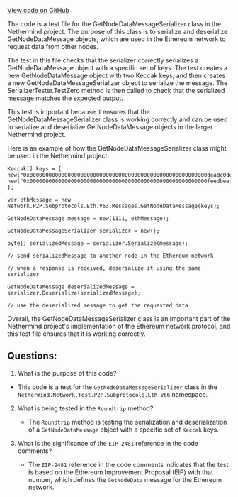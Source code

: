 [View code on GitHub](https://github.com/nethermindeth/nethermind/Nethermind.Network.Test/P2P/Subprotocols/Eth/V66/GetNodeDataMessageSerializerTests.cs)

The code is a test file for the GetNodeDataMessageSerializer class in the Nethermind project. The purpose of this class is to serialize and deserialize GetNodeDataMessage objects, which are used in the Ethereum network to request data from other nodes. 

The test in this file checks that the serializer correctly serializes a GetNodeDataMessage object with a specific set of keys. The test creates a new GetNodeDataMessage object with two Keccak keys, and then creates a new GetNodeDataMessageSerializer object to serialize the message. The SerializerTester.TestZero method is then called to check that the serialized message matches the expected output. 

This test is important because it ensures that the GetNodeDataMessageSerializer class is working correctly and can be used to serialize and deserialize GetNodeDataMessage objects in the larger Nethermind project. 

Here is an example of how the GetNodeDataMessageSerializer class might be used in the Nethermind project:

```
Keccak[] keys = { new("0x00000000000000000000000000000000000000000000000000000000deadc0de"), new("0x00000000000000000000000000000000000000000000000000000000feedbeef") };

var ethMessage = new Network.P2P.Subprotocols.Eth.V63.Messages.GetNodeDataMessage(keys);

GetNodeDataMessage message = new(1111, ethMessage);

GetNodeDataMessageSerializer serializer = new();

byte[] serializedMessage = serializer.Serialize(message);

// send serializedMessage to another node in the Ethereum network

// when a response is received, deserialize it using the same serializer

GetNodeDataMessage deserializedMessage = serializer.Deserialize(serializedMessage);

// use the deserialized message to get the requested data
```

Overall, the GetNodeDataMessageSerializer class is an important part of the Nethermind project's implementation of the Ethereum network protocol, and this test file ensures that it is working correctly.
## Questions: 
 1. What is the purpose of this code?
   - This code is a test for the `GetNodeDataMessageSerializer` class in the `Nethermind.Network.Test.P2P.Subprotocols.Eth.V66` namespace.

2. What is being tested in the `Roundtrip` method?
   - The `Roundtrip` method is testing the serialization and deserialization of a `GetNodeDataMessage` object with a specific set of `Keccak` keys.

3. What is the significance of the `EIP-2481` reference in the code comments?
   - The `EIP-2481` reference in the code comments indicates that the test is based on the Ethereum Improvement Proposal (EIP) with that number, which defines the `GetNodeData` message for the Ethereum network.